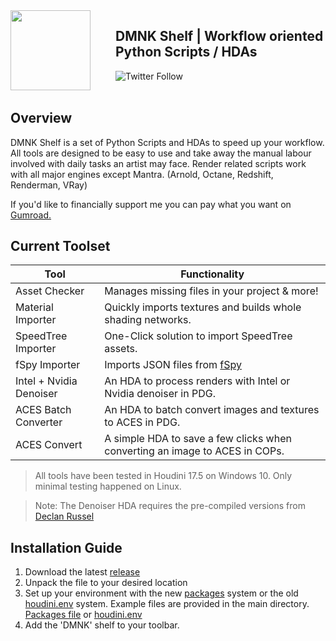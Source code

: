 <img align="left" style="margin-right:40px" src="https://github.com/DominikLingenover/DMNK-Tools/blob/master/resources/DMNK_Logo_Stencil.svg" width="128">

## DMNK Shelf | Workflow oriented Python Scripts / HDAs

![Twitter Follow](https://img.shields.io/twitter/follow/j0zen_?label=Twitter&style=for-the-badge)
<br></br>

## Overview

DMNK Shelf is a set of Python Scripts and HDAs to speed up your workflow.
All tools are designed to be easy to use and take away the manual labour involved with daily tasks an artist may face.
Render related scripts work with all major engines except Mantra. (Arnold, Octane, Redshift, Renderman, VRay)

If you'd like to financially support me you can pay what you want on [Gumroad.](https://gumroad.com/l/GedTf)

## Current Toolset

Tool | Functionality
---- | -------------
Asset Checker | Manages missing files in your project & more!
Material Importer | Quickly imports textures and builds whole shading networks.
SpeedTree Importer | One-Click solution to import SpeedTree assets.
fSpy Importer | Imports JSON files from [fSpy](https://github.com/stuffmatic/fSpy)
Intel + Nvidia Denoiser | An HDA to process renders with Intel or Nvidia denoiser in PDG.
ACES Batch Converter | An HDA to batch convert images and textures to ACES in PDG.
ACES Convert | A simple HDA to save a few clicks when converting an image to ACES in COPs.
> All tools have been tested in Houdini 17.5 on Windows 10. Only minimal testing happened on Linux. 

> Note: The Denoiser HDA requires the pre-compiled versions from [Declan Russel](https://github.com/DeclanRussell)

## Installation Guide

1. Download the latest [release](https://github.com/DominikLingenover/DMNK-Tools/releases)
1. Unpack the file to your desired location 
1. Set up your environment with the new [packages](https://www.sidefx.com/docs/houdini/ref/plugins.html) system or the old [houdini.env](https://www.sidefx.com/docs/houdini/ref/env.html) system.
Example files are provided in the main directory. 
[Packages file](https://github.com/DominikLingenover/DMNK-Tools/blob/master/dmnk_tools.json) or 
[houdini.env](https://github.com/DominikLingenover/DMNK-Tools/blob/master/houdini.env)
1. Add the 'DMNK' shelf to your toolbar.
